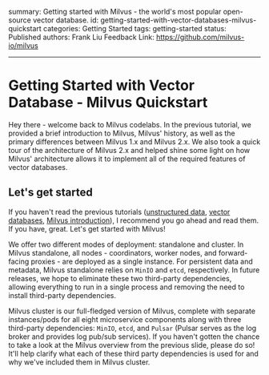 summary: Getting started with Milvus - the world's most popular open-source vector database.
id: getting-started-with-vector-databases-milvus-quickstart
categories: Getting Started
tags: getting-started
status: Published
authors: Frank Liu
Feedback Link: https://github.com/milvus-io/milvus

---

# Getting Started with Vector Database - Milvus Quickstart

Hey there - welcome back to Milvus codelabs. In the previous tutorial, we provided a brief introduction to Milvus, Milvus' history, as well as the primary differences between Milvus 1.x and Milvus 2.x. We also took a quick tour of the architecture of Milvus 2.x and helped shine some light on how Milvus' architecture allows it to implement all of the required features of vector databases.

## Let's get started

If you haven't read the previous tutorials ([unstructured data](https://codelabs.milvus.io/getting-started-with-vector-databases-introduction-to-unstructured-data/index), [vector databases](https://codelabs.milvus.io/getting-started-with-vector-databases-what-is-a-vector-database/index), [Milvus introduction](https://codelabs.milvus.io/getting-started-with-vector-databases-introduction-to-milvus/index)), I recommend you go ahead and read them. If you have, great. Let's get started with Milvus!

We offer two different modes of deployment: standalone and cluster. In Milvus standalone, all nodes - coordinators, worker nodes, and forward-facing proxies - are deployed as a single instance. For persistent data and metadata, Milvus standalone relies on `MinIO` and `etcd`, respectively. In future releases, we hope to eliminate these two third-party dependencies, allowing everything to run in a single process and removing the need to install third-party dependencies.

Milvus cluster is our full-fledged version of Milvus, complete with separate instances/pods for all eight microservice components along with three third-party dependencies: `MinIO`, `etcd`, and `Pulsar` (Pulsar serves as the log broker and provides log pub/sub services). If you haven't gotten the chance to take a look at the Milvus overview from the previous slide, please do so! It'll help clarify what each of these third party dependencies is used for and why we've included them in Milvus cluster.
